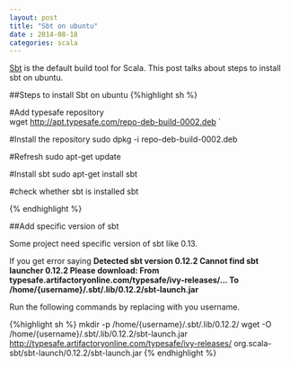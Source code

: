 ```yaml
---           
layout: post
title: "Sbt on ubuntu"
date : 2014-08-18
categories: scala
---
```

[Sbt](http://www.scala-sbt.org/) is the default build tool for Scala. This post talks about steps to install sbt on ubuntu.

##Steps to install Sbt on ubuntu
{%highlight  sh %}

#Add typesafe repository     
wget http://apt.typesafe.com/repo-deb-build-0002.deb `

#Install the repository
sudo dpkg -i repo-deb-build-0002.deb

#Refresh
sudo apt-get update

#Install sbt
sudo apt-get install sbt

#check whether sbt is installed
sbt 

{% endhighlight %}

##Add specific version of sbt

Some project need specific version of sbt like 0.13.   

If you get error saying __Detected sbt version 0.12.2 Cannot find sbt launcher 0.12.2 Please download: From typesafe.artifactoryonline.com/typesafe/ivy-releases/... To /home/{username}/.sbt/.lib/0.12.2/sbt-launch.jar__

Run the following commands by replacing <username> with you username.

{%highlight  sh %}
  mkdir -p /home/{username}/.sbt/.lib/0.12.2/ 
 wget -O /home/{username}/.sbt/.lib/0.12.2/sbt-launch.jar 
 http://typesafe.artifactoryonline.com/typesafe/ivy-releases/
 org.scala-sbt/sbt-launch/0.12.2/sbt-launch.jar
{% endhighlight %}






